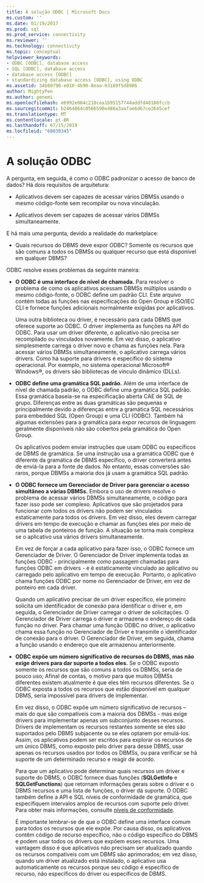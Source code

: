 ```yaml
---
title: A solução ODBC | Microsoft Docs
ms.custom: ''
ms.date: 01/19/2017
ms.prod: sql
ms.prod_service: connectivity
ms.reviewer: ''
ms.technology: connectivity
ms.topic: conceptual
helpviewer_keywords:
- ODBC [ODBC], database access
- SQL [ODBC], database access
- database access [ODBC]
- standardizing database access [ODBC], using ODBC
ms.assetid: 34b80790-e010-4b90-8eaa-03189f5d8986
author: MightyPen
ms.author: genemi
ms.openlocfilehash: e6992e084c210cea1b95157744addfd40180fccb
ms.sourcegitcommit: b2464064c0566590e486a3aafae6d67ce2645cef
ms.translationtype: MT
ms.contentlocale: pt-BR
ms.lasthandoff: 07/15/2019
ms.locfileid: "68039345"
---
```

# <a name="the-odbc-solution"></a>A solução ODBC
A pergunta, em seguida, é como o ODBC padronizar o acesso de banco de dados? Há dois requisitos de arquitetura:  
  
-   Aplicativos devem ser capazes de acessar vários DBMSs usando o mesmo código-fonte sem recompilar ou nova vinculação.  
  
-   Aplicativos devem ser capazes de acessar vários DBMSs simultaneamente.  
  
 E há mais uma pergunta, devido a realidade do marketplace:  
  
-   Quais recursos do DBMS deve expor ODBC? Somente os recursos que são comuns a todos os DBMSs ou qualquer recurso que está disponível em qualquer DBMS?  
  
 ODBC resolve esses problemas da seguinte maneira:  
  
-   **O ODBC é uma interface de nível de chamada.** Para resolver o problema de como os aplicativos acessam DBMSs múltiplos usando o mesmo código-fonte, o ODBC define um padrão CLI. Este arquivo contém todas as funções nas especificações do Open Group e ISO/IEC CLI e fornece funções adicionais normalmente exigidas por aplicativos.  
  
     Uma outra biblioteca ou driver, é necessário para cada DBMS que oferece suporte ao ODBC. O driver implementa as funções na API do ODBC. Para usar um driver diferente, o aplicativo não precisa ser recompilado ou vinculados novamente. Em vez disso, o aplicativo simplesmente carrega o driver novo e chama as funções nela. Para acessar vários DBMSs simultaneamente, o aplicativo carrega vários drivers. Como há suporte para drivers é específico do sistema operacional. Por exemplo, no sistema operacional Microsoft® Windows®, os drivers são bibliotecas de vínculo dinâmico (DLLs).  
  
-   **ODBC define uma gramática SQL padrão.** Além de uma interface de nível de chamada padrão, o ODBC define uma gramática SQL padrão. Essa gramática baseia-se na especificação aberta CAE de SQL de grupo. Diferenças entre as duas gramáticas são pequenas e principalmente devido a diferenças entre a gramática SQL necessários para embedded SQL (Open Group) e uma CLI (ODBC). Também há algumas extensões para a gramática para expor recursos de linguagem geralmente disponíveis não são cobertos pela gramática do Open Group.  
  
     Os aplicativos podem enviar instruções que usam ODBC ou específicos de DBMS de gramática. Se uma instrução usa a gramática ODBC que é diferente da gramática de DBMS específico, o driver converterá antes de enviá-la para a fonte de dados. No entanto, essas conversões são raros, porque DBMSs a maioria dos já usam a gramática SQL padrão.  
  
-   **O ODBC fornece um Gerenciador de Driver para gerenciar o acesso simultâneo a várias DBMSs.** Embora o uso de drivers resolve o problema de acessar vários DBMSs simultaneamente, o código para fazer isso pode ser complexo. Aplicativos que são projetados para funcionar com todos os drivers não podem ser vinculados estaticamente para todos os drivers. Em vez disso, eles devem carregar drivers em tempo de execução e chamar as funções eles por meio de uma tabela de ponteiros de função. A situação se torna mais complexa se o aplicativo usa vários drivers simultaneamente.  
  
     Em vez de forçar a cada aplicativo para fazer isso, o ODBC fornece um Gerenciador de Driver. O Gerenciador de Driver implementa todas as funções ODBC - principalmente como passagem chamadas para funções ODBC em drivers - e é estaticamente vinculado ao aplicativo ou carregado pelo aplicativo em tempo de execução. Portanto, o aplicativo chama funções ODBC por nome no Gerenciador de Driver, em vez de ponteiro em cada driver.  
  
     Quando um aplicativo precisar de um driver específico, ele primeiro solicita um identificador de conexão para identificar o driver e, em seguida, o Gerenciador de Driver carregar o driver de solicitações. O Gerenciador de Driver carrega o driver e armazena o endereço de cada função no driver. Para chamar uma função ODBC no driver, o aplicativo chama essa função no Gerenciador de Driver e transmite o identificador de conexão para o driver. O Gerenciador de Driver, em seguida, chama a função usando o endereço que ele armazenou anteriormente.  
  
-   **ODBC expõe um número significativo de recursos do DBMS, mas não exige drivers para dar suporte a todos eles.** Se o ODBC exposto somente os recursos que são comuns a todos os DBMSs, seria de pouco uso; Afinal de contas, o motivo para que muitos DBMSs diferentes existem atualmente é que eles têm recursos diferentes. Se o ODBC exposta a todos os recursos que estão disponível em qualquer DBMS, seria impossível para drivers de implementar.  
  
     Em vez disso, o ODBC expõe um número significativo de recursos – mais do que são compatíveis com a maioria dos DBMSs - mas exige drivers para implementar apenas um subconjunto desses recursos. Drivers de implementam os recursos restantes somente se eles são suportados pelo DBMS subjacente ou se eles optarem por emulá-los. Assim, os aplicativos podem ser escritos para explorar os recursos de um único DBMS, como exposto pelo driver para desse DBMS, usar apenas os recursos usados por todos os DBMSs, ou para verificar se há suporte de um determinado recurso e reagir de acordo.  
  
     Para que um aplicativo pode determinar quais recursos um driver e suporte do DBMS, o ODBC fornece duas funções (**SQLGetInfo** e **SQLGetFunctions**) que retornam informações gerais sobre o driver e o DBMS recursos e uma lista de funções, o driver dá suporte. O ODBC também define a API e SQL níveis de conformidade de gramática, que especifiquem intervalos amplos de recursos com suporte pelo driver. Para obter mais informações, consulte [níveis de conformidade](../../odbc/reference/develop-app/conformance-levels.md).  
  
     É importante lembrar-se de que o ODBC define uma interface comum para todos os recursos que ele expõe. Por causa disso, os aplicativos contêm código de recurso específico, não o código específico do DBMS e podem usar todos os drivers que expõem esses recursos. Uma vantagem disso é que aplicativos não precisam ser atualizado quando os recursos compatíveis com um DBMS são aprimorados; em vez disso, quando um driver atualizado está instalado, o aplicativo usa automaticamente os recursos porque seu código é específico de recurso, não específicos do driver ou específicos de DBMS.
